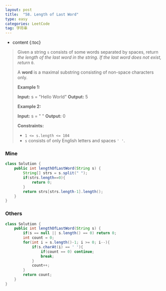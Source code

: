 ```yaml
---
layout: post
title:  "58. Length of Last Word"
type: easy
categories: LeetCode
tag: 字符串
---
```


* content
{:toc}

>Given a string `s` consists of some words separated by spaces, return _the length of the last word in the string. If the last word does not exist, return_ `0`.
>
>A **word** is a maximal substring consisting of non-space characters only.
>
>**Example 1:**
>
>**Input:** s = "Hello World"
>**Output:** 5
>
>**Example 2:**
>
>**Input:** s = " "
>**Output:** 0
>
>**Constraints:**
>
>*   `1 <= s.length <= 104`
>*   `s` consists of only English letters and spaces `' '`.

### Mine

~~~java
class Solution {
    public int lengthOfLastWord(String s) {
        String[] strs = s.split(" ");
        if(strs.length==0){
            return 0;
        }
        return strs[strs.length-1].length();
    }
}
~~~



### Others

~~~java
class Solution {
    public int lengthOfLastWord(String s) {
        if(s == null || s.length() == 0) return 0;
        int count = 0;
        for(int i = s.length()-1; i >= 0; i--){
            if(s.charAt(i) == ' '){
                if(count == 0) continue;
                break;
            }
            count++;
        }
        return count;        
    }
}
~~~

